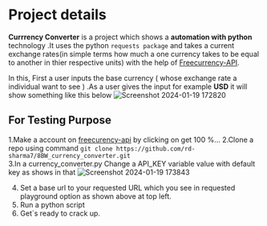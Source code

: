 # Project details

**Currrency Converter** is a project which shows a **automation with python** technology .It uses the python `requests package` and takes a current exchange rates(in simple terms how much a one currency takes to be equal to another in thier respective units) with the help of [Freecurrency-API](https://freecurrencyapi.com/).  

 In this, First a user inputs the base currency ( whose exchange rate a individual want to see ) .As a user gives the input for example **USD** it will show something like this below 
 ![Screenshot 2024-01-19 172820](https://github.com/rd-sharma7/8BW_currency_converter/assets/129971777/8278d36c-57e7-4014-bacf-d11e035c6bed)

## For Testing Purpose

1.Make a account on [freecurency-api](https://freecurrencyapi.com/) by clicking on get 100 %...
2.Clone a repo using command `git clone https://github.com/rd-sharma7/8BW_currency_converter.git`  
3.In a currency_converter.py Change a API_KEY variable value with default key as shows in that 
![Screenshot 2024-01-19 173843](https://github.com/rd-sharma7/8BW_currency_converter/assets/129971777/50edb143-e4dd-424a-94e9-06db9a7aff7f)

4. Set a base url to your requested URL which you see in requested playground option as shown above at top left.
5. Run a python script
6. Get`s ready to crack up.
